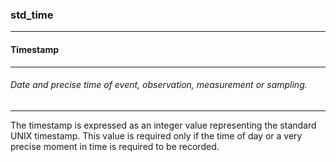 ### std_time



------
#### Timestamp



------
###### Date and precise time of event, observation, measurement or sampling.



------
The timestamp is expressed as an integer value representing the standard UNIX timestamp. This value is required only if the time of day or a very precise moment in time is required to be recorded.